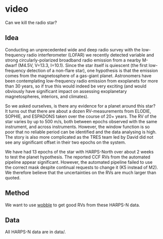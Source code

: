 # video
Can we kill the radio star?

## Idea

Conducting an unprecedented wide and deep radio survey with the low-frequency radio interferometer (LOFAR) we recently detected variable and strong circularly-polarized broadband radio emission from a nearby M-dwarf (M4.5V, V=13.3, I=10.1). Since the star itself is quiescent (the first low-frequency detection of a non-flare star), one hypothesis is that the emission comes from the magnetosphere of a gas-giant planet. Astronomers have been contemplating low-frequency radio emission from exoplanets for more than 30 years, so if true this would indeed be very exciting (and would obviously have significant impact on assessing exoplanetary magnetospheres, interiors, and climates).

So we asked ourselves, is there any evidence for a planet around this star? It turns out that there are about a dozen RV-measurements from ELODIE, SOPHIE, and ESPADONS taken over the course of 20+ years. The RV of the star varies by up to 500 m/s, both between epochs observed with the same instrument, and across instruments. However, the window function is so poor that no reliable period can be identified and the data analysing is high. The story is also more complicated as the TRES team led by David did not see any significant offset in their two epochs on the system.

We have had 13 epochs of the star with HARPS-North over about 2 weeks to test the planet hypothesis. The reported CCF RVs from the automated pipeline appear significant. However, the automated pipeline failed to use the correct mask despite continual requests to change it (K5 instead of M2). We therefore believe that the uncertainties on the RVs are much larger than quoted. 

## Method

We want to use [wobble](https://github.com/megbedell/wobble) to get good RVs from these HARPS-N data. 

## Data

All HARPS-N data are in data/. 